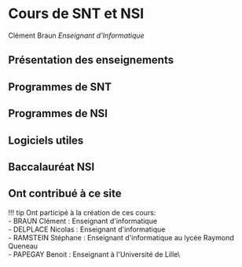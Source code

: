 # Cours de SNT et NSI

Clément Braun
*Enseignant d'Informatique*

## Présentation des enseignements

## Programmes de SNT

## Programmes de NSI

## Logiciels utiles

## Baccalauréat NSI

## Ont contribué à ce site

!!! tip
    Ont participé à la création de ces cours:\
    - BRAUN Clément : Enseignant d'informatique\
    - DELPLACE Nicolas : Enseignant d'informatique\
    - RAMSTEIN Stéphane : Enseignant d'informatique au lycée Raymond Queneau\
    - PAPEGAY Benoit : Enseignant à l'Université de Lille\
